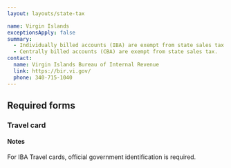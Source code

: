 ```yaml
---
layout: layouts/state-tax

name: Virgin Islands
exceptionsApply: false
summary:
  - Individually billed accounts (IBA) are exempt from state sales tax.
  - Centrally billed accounts (CBA) are exempt from state sales tax.
contact:
  name: Virgin Islands Bureau of Internal Revenue
  link: https://bir.vi.gov/
  phone: 340-715-1040
---
```


## Required forms

### Travel card

#### Notes

For IBA Travel cards, official government identification is required.
